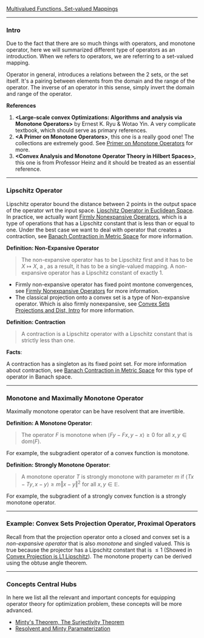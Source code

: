 [Multivalued Functions, Set-valued Mappings](Multivalued%20Functions,%20Set-valued%20Mappings.md)

---
### **Intro**

Due to the fact that there are so much things with operators, and monotone operator, here we will summarized different type of operators as an introduction. When we refers to operators, we are referring to a set-valued mapping. 

Operator in general, introduces a relations between the 2 sets, or the set itself. It's a pairing between elements from the domain and the range of the operator. The inverse of an operator in this sense, simply invert the domain and range of the operator. 


**References**
1. **\<Large-scale convex Optimizations: Algorithms and analysis via Monotone Operators\>** by Ernest K. Ryu & Wotao Yin. A very complicate textbook, which should serve as primary references. 
2. **\<A Primer on Monotone Operators\>**, this one is a really good one! The collections are extremely good.  See [Primer on Monotone Operators](Primer%20on%20Monotone%20Operators.pdf) for more. 
3. **\<Convex Analysis and Monotone Operator Theory in Hilbert Spaces\>**, this one is from Professor Heinz and it should be treated as an essential reference. 

---
### **Lipschitz Operator**

Lipschitz operator bound the distance between 2 points in the output space of the operator wrt the input space. [Lipschitz Operator in Euclidean Space](Lipschitz%20Operator%20in%20Euclidean%20Space.md). In practice, we actually want [Firmly Nonexpansive Operators](Firmly%20Nonexpansive%20Operators.md), which is a type of operations that has a Lipschitz constant that is less than or equal to one. Under the best case we want to deal with operator that creates a contraction, see [Banach Contraction in Metric Space](../../MATH%20601%20Functional%20Analysis/Functional%20Spaces/Banach%20Contraction%20in%20Metric%20Space.md) for more information. 


**Definition: Non-Expansive Operator**
> The non-expansive operator has to be Lipschitz first and it has to be $X\mapsto X$, a , as a result, it has to be a single-valued mapping. A non-expansive operator has a Lipschitz constant of exactly $1$. 


- Firmly non-expansive operator has fixed point montone convergences, see [Firmly Nonexpansive Operators](Firmly%20Nonexpansive%20Operators.md) for more information.
- The classical projection onto a convex set is a type of Non-expansive operator. Which is also firmly nonexpansive, see [Convex Sets Projections and Dist, Intro](../Background/Convex%20Sets%20Projections%20and%20Dist,%20Intro.md) for more information. 


**Definition: Contraction**
>  A contraction is a Lipschitz operator with a Lipschitz constant that is strictly less than one.

**Facts**: 

A contraction has a singleton as its fixed point set. For more information about contraction, see [Banach Contraction in Metric Space](../../MATH%20601%20Functional%20Analysis/Functional%20Spaces/Banach%20Contraction%20in%20Metric%20Space.md) for this type of operator in Banach space. 

---
### **Monotone and Maximally Monotone Operator**

Maximally monotone operator can be have resolvent that are invertible. 

**Definition: A Monotone Operator**:

> The operator $F$ is monotone when $\langle Fy - Fx, y - x\rangle \ge 0$ for all $x, y \in \text{dom}(F)$. 

For example, the subgradient operator of a convex function is monotone. 

**Definition: Strongly Monotone Operator**: 
> A monotone operator $T$ is strongly monotone with parameter $m$ if $\langle Tx - Ty, x - y\rangle \ge m \Vert x - y\Vert^2$ for all $x, y\in \mathbb E$. 

For example, the subgradient of a strongly convex function is a strongly monotone operator. 


---
### **Example: Convex Sets Projection Operator, Proximal Operators**

Recall from that the projection operator onto a closed and convex set is a *non-expansive operator* that is also *monotone* and singled valued. This is true because the projector has a Lipschitz constant that is $\le 1$ (Showed in [Convex Projection is L1 Lipschitz](../CVX%20Geometry/Convex%20Projection%20is%20L1%20Lipschitz.md)). The monotone property can be derived using the obtuse angle theorem. 


---
### **Concepts Central Hubs**

In here we list all the relevant and important concepts for equipping operator theory for optimization problem, these concepts will be more advanced. 

* [Minty's Theorem, The Surjectivity Theorem](Minty's%20Theorem,%20The%20Surjectivity%20Theorem.md)
* [Resolvent and Minty Paramaterization](Resolvent%20and%20Minty%20Paramaterization.md)


